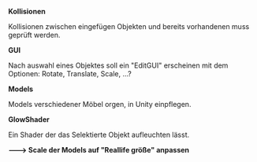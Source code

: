 **Kollisionen**

Kollisionen zwischen eingefügen Objekten und bereits vorhandenen muss geprüft werden.

**GUI**

Nach auswahl eines Objektes soll ein "EditGUI" erscheinen mit dem Optionen: Rotate, Translate, Scale, ...?

**Models**

Models verschiedener Möbel orgen, in Unity einpflegen.

**GlowShader**

Ein Shader der das Selektierte Objekt aufleuchten lässt.


**---> Scale der Models auf "Reallife größe" anpassen**
